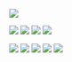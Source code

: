 ![](https://cdn.jsdelivr.net/gh/lyhcc/Picture_Repository/img/20191019221404.png)


![](https://cdn.jsdelivr.net/gh/lyhcc/Picture_Repository/img/20191019221906.png)
![](https://cdn.jsdelivr.net/gh/lyhcc/Picture_Repository/img/20191019221951.png)
![](https://cdn.jsdelivr.net/gh/lyhcc/Picture_Repository/img/20191019222029.png)
![](https://cdn.jsdelivr.net/gh/lyhcc/Picture_Repository/img/20191019222303.png)

![](https://cdn.jsdelivr.net/gh/lyhcc/Picture_Repository/img/20191019222416.png)
![](https://cdn.jsdelivr.net/gh/lyhcc/Picture_Repository/img/20191019222538.png)
![](https://cdn.jsdelivr.net/gh/lyhcc/Picture_Repository/img/20191019222624.png)
![](https://cdn.jsdelivr.net/gh/lyhcc/Picture_Repository/img/20191019222644.png)
![](https://cdn.jsdelivr.net/gh/lyhcc/Picture_Repository/img/20191019222748.png)

